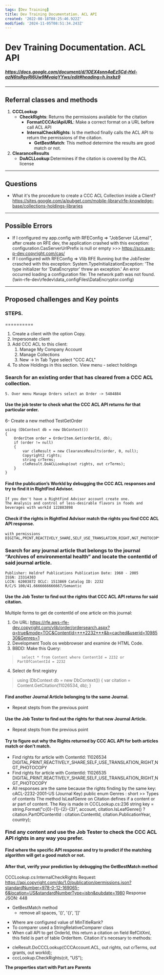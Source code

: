 ```yaml
---
tags: [Dev Training]
title: Dev Training Documentation. ACL API
created: '2022-08-18T08:25:46.922Z'
modified: '2024-11-05T08:51:34.243Z'
---
```


# Dev Training Documentation. ACL API

##### https://docs.google.com/document/d/1OEX4snn4aEz5Cd-Hxl-azN6tsRgyRl6Uw9MvaiqYYws/edit#heading=h.lnxbz9

*****************************
## Referral classes and methods
1. **CCCLookup**
    - **CheckRights**: Returns the permissions available for the citation
        - **FormatCCCAclApiURL**: Make a correct format on a URL before call ACL API
        - **InternalCheckRights**: Is the method finally calls the ACL API to return the permissions of the citation.
            - **GetBestMatch**: This method determine the results are good match or not.
2. **ClearanceResults**
    - **DoACLLookup**:Determines if the citation is covered by the ACL license 

*****************************
## Questions

- What it's the procedure to create a CCC ACL Collection inside a Client?
    https://sites.google.com/a/pubget.com/mobile-library/rfe-knowledge-base/collections-holdings-libraries


*****************************
## Possible Errors

        
- If I configured my app.config with RFEConfig => "JobServer (JLema)", after create on RFE dev, the
    application crashed with this exception:
        configuration.CasServerUrlPrefix is null or empty >>> https://sco.aws-p-dev.copyright.com/cas/
- If I configured with RFEConfig => Vlib RFE Running but the JobTester crasched with this exception:
        System.TypeInitializationException: 'The type initializer for 'DataEncryptor' threw an exception.'
        An error occurred loading a configuration file: The network path was not found. (\\win-rfe-dev\rfedev\data\_configFiles\DataEncryptor.config)
    
****************************************************
## Proposed challenges and Key points

### STEPS.
==========
1. Create a client with the option Copy. 
2. Impersonate client
3. Add CCC ACL to this client:
    1. Manage My Company Account
    2. Manage Collections
    3. New -> In Tab Type select "CCC ACL"
4. To show Holdings in this section. View menu - select holdings

### Search for an existing order that has cleared from a CCC ACL collection. 
    5. Over menu Manage Orders select an Order -> 5484884

#### Use the job tester to check what the CCC ACL API returns for that particular order.
6- Create a new method TestGetOrder

    using (DbContext db = new DbContext())
    {
        OrderItem order = OrderItem.Get(orderId, db);
        if (order != null)
        {
            var cleResult = new ClearanceResults(order, 0, null);
            Copyright2 rights;
            string crTerms;
            cleResult.DoACLLookup(out rights, out crTerms);
        }
    }


#### Find the publication’s WorkId by debugging the CCC ACL responses and try to find it in RightFind Advisor.
    If you don't have a RightFind Advisor account create one.
    The Analysis and control of less-desirable flavors in foods and beverages with workId 122883898 

#### Check if the rights in Rightfind Advisor match the rights you find CCC ACL API response.
    with permissions DIGITAL,PRINT,REACTIVELY_SHARE,SELF_USE_TRANSLATION_RIGHT,NGT_PHOTOCOPY

### Search for any journal article that belongs to the journal “Archives of environmental health” and locate the contentId of said journal article.
    Publisher: Heldref Publications Publication Date: 1960 - 2005
    ISSN: 23314303
    LCCN: 62003872 OCLC: 1513869 Catalog ID: 2232
    R/C/S 100/41.6666666666667/Semantic

#### Use the Job Tester to find out the rights that CCC ACL API returns for said citation.
Multiple forms to get de contentId of one article on this journal:
1. On URL: https://rfe.aws-rfe-dev.copyright.com/vlib/order/ordersearch.aspx?q=true&mode=TOC&ContentId=***2232***&b=cached&userid=1098530&Genres=1
2. Development Tools os webbrowser and examine de HTML Code.
3. BBDD: Make this Query:
>       select * from Content where ContentId = 2232 or PartOfContentId = 2232

4. Select de first registry 
>   using (DbContext db = new DbContext())
>    {
>        var citation = Content.GetCitation(11026534, db);
>    }

#### Find another Journal Article belonging to the same Journal.
* Repeat stepts from the previous point
 
#### Use the Job Tester to find out the rights for that new Journal Article.
* Repeat stepts from the previous point

#### Try to figure out why the Rights returned by CCC ACL API for both articles match or don’t match.
* Find rights for article with ContentId: 11026534
    DIGITAL,PRINT,REACTIVELY_SHARE,SELF_USE_TRANSLATION_RIGHT,NGT_PHOTOCOPY
* Find rights for article with ContentId: 11026535
    DIGITAL,PRINT,REACTIVELY_SHARE,SELF_USE_TRANSLATION_RIGHT,NGT_PHOTOCOPY
* All responses are the same because the rights finding by the same key: cACL-2232-2001-US (Journal Key)
    public enum Genres : short >> Types of contents
    The method IsLeafGenre on Citation defines if a content or ar part of content.
    The Key is made in CCCLookup.cs:236
    string key = string.Format("c{0}-{1}-{2}-{3}", account, citation.IsLeafGenre() ? citation.PartOfContentId : citation.ContentId, citation.PublicationYear, country);

### Find any content and use the Job Tester to check the CCC ACL API rights in any way you prefer.
#### Find where the specific API response and try to predict if the matching algorithm will get a good match or not.
#### After that, verify your prediction by debugging the GetBestMatch method
CCCLookup.cs:InternalCheckRights
Request: https://api.copyright.com/dp/1.0/publication/permissions.json?standardNumber=978-0-12-169065-6&location=US&standardNumberType=isbn&pubdate=1980
Response JSON: 448
* GetBestMatch method
    - remove all spaces, '()', '{}', '[]'
- Where are configured value of MinTitleRank?
- To comparer used a StringRelativeComparer class
- When call API to get OrderId, this return a citation on field RefCitXml, this field is part of table OrderItem. 
Citation it's necesary to methods:
+ cleResult.DoCCCLookup(CCCAccount.ACL, out rights, out crTerms, out grants, out workId);
+ cccLookup.CheckRights(cit, "US");

**The properties start with Part are Parents**
